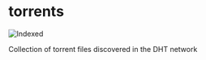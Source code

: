 torrents 
========
![Indexed](https://img.shields.io/badge/indexed-250065-blue)

Collection of torrent files discovered in the DHT network
